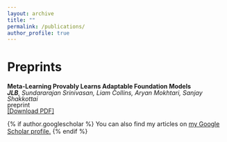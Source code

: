```yaml
---
layout: archive
title: ""
permalink: /publications/
author_profile: true
---
```


Preprints
======

**Meta-Learning Provably Learns Adaptable Foundation Models**<br>
<span style="line-height: 1;">***JLB**, Sundararajan Srinivasan, Liam Collins, Aryan Mokhtari, Sanjay Shakkottai*</span><br>
<span style="line-height: 1;">preprint</span><br>
<span style="line-height: 1;"> <a href="https://github.com/jacob-block/jacob-block.github.io/raw/master/files/Meta_Learning_FM_block.pdf" download>[Download PDF]</a>

{% if author.googlescholar %}
  You can also find my articles on <u><a href="{{author.googlescholar}}">my Google Scholar profile</a>.</u>
{% endif %}

<!--{% include base_path %}
{% for post in site.publications reversed %}
  {% include archive-single.html %}
{% endfor %}-->

